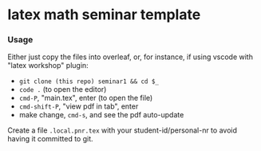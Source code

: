# latex math seminar template

### Usage

Either just copy the files into overleaf, or, for instance, if using vscode with "latex workshop" plugin:

- `git clone (this repo) seminar1 && cd $_`
- `code .` (to open the editor)
- `cmd-P`, "main.tex", enter (to open the file)
- `cmd-shift-P`, "view pdf in tab", enter
- make change, `cmd-s`, and see the pdf auto-update

Create a file `.local.pnr.tex` with your student-id/personal-nr to avoid having it committed to git.
